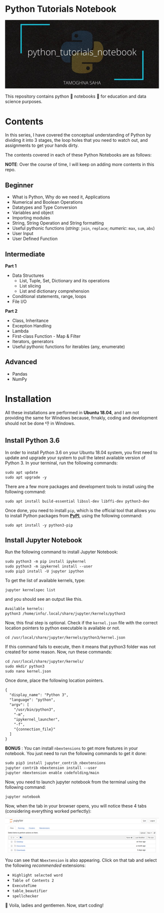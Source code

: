 # Python Tutorials Notebook

![](Python/Photos/python_tutorials_notebook.jpg)

This repository contains python :snake: notebooks :notebook: for education and data science purposes.

# Contents

In this series, I have covered the conceptual understanding of Python by dividing it into 3 stages, the loop holes that you need to watch out, and assignments to get your hands dirty.

The contents covered in each of these Python Notebooks are as follows:

__NOTE__: Over the course of time, I will keep on adding more contents in this repo.

## Beginner

* What is Python, Why do we need it, Applications
* Numerical and Boolean Operations
* Datatypes and Type Conversion
* Variables and object
* Importing modules
* String, String Operation and String formatting
* Useful pythonic functions (_string_: `join`, `replace`; _numeric_: `max`, `sum`, `abs`)
* User Input
* User Defined Function

## Intermediate

__Part 1__

* Data Structures
  * List, Tuple, Set, Dictionary and its operations
  * List slicing
  * List and dictionary comprehension
* Conditional statements, range, loops
* File I/O

__Part 2__

* Class, Inheritance
* Exception Handling
* Lambda
* First-class Function - Map & Filter
* Iterators, generators
* Useful pythonic functions for iterables (any, enumerate)


## Advanced

* Pandas
* NumPy

# Installation

All these installations are performed in __Ubuntu 18.04__, and I am not providing the same for Windows because, frnakly, coding and development should not be done :thumbsdown: in Windows.

## Install Python 3.6

In order to install Python 3.6 on your Ubuntu 18.04 system, you first need to update and upgrade your system to pull the latest available version of Python 3. In your terminal, run the following commands:

```
sudo apt update
sudo apt upgrade -y
```

There are a few more packages and development tools to install using the following command:

```
sudo apt install build-essential libssl-dev libffi-dev python3-dev
```

Once done, you need to install `pip`, which is the official tool that allows you to install Python packages from [__PyPI__](https://pypi.org/), using the following command:

```
sudo apt install -y python3-pip
```

## Install Jupyter Notebook

Run the following command to install Jupyter Notebook:

```
sudo python3 -m pip install ipykernel
sudo python3 -m ipykernel install --user
sudo pip3 install -U jupyter ipython
```

To get the list of available kernels, type:
```
jupyter kernelspec list
```

and you should see an output like this.
```
Available kernels:
python3 /home/info/.local/share/jupyter/kernels/python3
```

Now, this final step is optional. Check if the `kernel.json` file with the correct location pointers to python executable is available or not.

```
cd /usr/local/share/jupyter/kernels/python3/kernel.json
```

If this command fails to execute, then it means that python3 folder was not created for some reason. Now, run these commands:

```
cd /usr/local/share/jupyter/kernels/
sudo mkdir python3
sudo nano kernel.json
```

Once done, place the following location pointers.

```
{
  "display_name": "Python 3",
  "language": "python",
  "argv": [
    "/usr/bin/python3",
    "-m",
    "ipykernel_launcher",
    "-f",
    "{connection_file}"
  ]
}
```

__BONUS__ : You can install `nbextensions` to get more features in your notebook. You just need to run the following commands to get it done:

```
sudo pip3 install jupyter_contrib_nbextensions
jupyter contrib nbextension install --user
jupyter nbextension enable codefolding/main
```

Now, you need to launch jupyter notebook from the terminal using the following command:

```
jupyter notebook
```

Now, when the tab in your browser opens, you will notice these 4 tabs (considering everything worked perfectly):

![](Python/Photos/jupyter_tabs.png)

You can see that `Nbextension` is also appearing. Click on that tab and select the following _recommended_ extensions:

* `Highlight selected word`
* `Table of Contents 2`
* `ExecuteTime`
* `table_beautifier`
* `spellchecker`

:tada: Voila, ladies and gentlemen. Now, start coding!